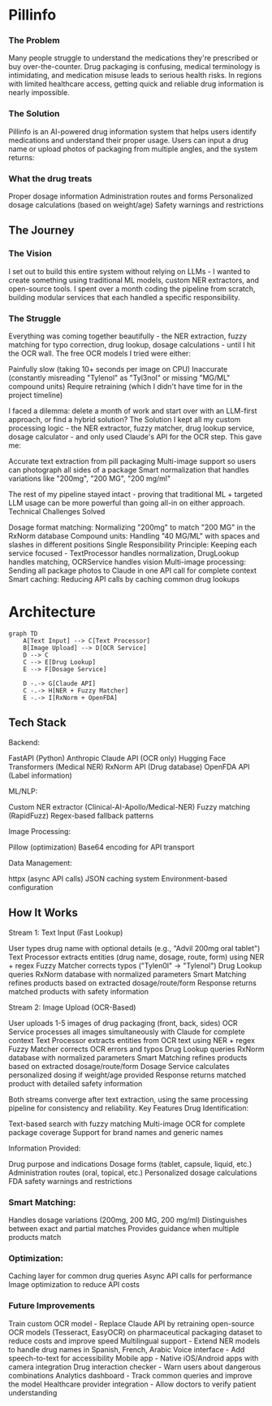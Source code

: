 # Pillinfo
### The Problem
Many people struggle to understand the medications they're prescribed or buy over-the-counter. Drug packaging is confusing, medical terminology is intimidating, and medication misuse leads to serious health risks. In regions with limited healthcare access, getting quick and reliable drug information is nearly impossible.

### The Solution
Pillinfo is an AI-powered drug information system that helps users identify medications and understand their proper usage. Users can input a drug name or upload photos of packaging from multiple angles, and the system returns:

### What the drug treats
Proper dosage information
Administration routes and forms
Personalized dosage calculations (based on weight/age)
Safety warnings and restrictions

## The Journey

### The Vision
I set out to build this entire system without relying on LLMs - I wanted to create something using traditional ML models, custom NER extractors, and open-source tools. I spent over a month coding the pipeline from scratch, building modular services that each handled a specific responsibility.

### The Struggle
Everything was coming together beautifully - the NER extraction, fuzzy matching for typo correction, drug lookup, dosage calculations - until I hit the OCR wall.
The free OCR models I tried were either:

Painfully slow (taking 10+ seconds per image on CPU)
Inaccurate (constantly misreading "Tylenol" as "Tyl3nol" or missing "MG/ML" compound units)
Require retraining (which I didn't have time for in the project timeline)

I faced a dilemma: delete a month of work and start over with an LLM-first approach, or find a hybrid solution?
The Solution
I kept all my custom processing logic - the NER extractor, fuzzy matcher, drug lookup service, dosage calculator - and only used Claude's API for the OCR step. This gave me:

Accurate text extraction from pill packaging
Multi-image support so users can photograph all sides of a package
Smart normalization that handles variations like "200mg", "200 MG", "200 mg/ml"

The rest of my pipeline stayed intact - proving that traditional ML + targeted LLM usage can be more powerful than going all-in on either approach.
Technical Challenges Solved

Dosage format matching: Normalizing "200mg" to match "200 MG" in the RxNorm database
Compound units: Handling "40 MG/ML" with spaces and slashes in different positions
Single Responsibility Principle: Keeping each service focused - TextProcessor handles normalization, DrugLookup handles matching, OCRService handles vision
Multi-image processing: Sending all package photos to Claude in one API call for complete context
Smart caching: Reducing API calls by caching common drug lookups

# Architecture
```mermaid
graph TD
    A[Text Input] --> C[Text Processor]
    B[Image Upload] --> D[OCR Service]
    D --> C
    C --> E[Drug Lookup]
    E --> F[Dosage Service]
    
    D -.-> G[Claude API]
    C -.-> H[NER + Fuzzy Matcher]
    E -.-> I[RxNorm + OpenFDA]
```
## Tech Stack

Backend:

FastAPI (Python)
Anthropic Claude API (OCR only)
Hugging Face Transformers (Medical NER)
RxNorm API (Drug database)
OpenFDA API (Label information)

ML/NLP:

Custom NER extractor (Clinical-AI-Apollo/Medical-NER)
Fuzzy matching (RapidFuzz)
Regex-based fallback patterns

Image Processing:

Pillow (optimization)
Base64 encoding for API transport

Data Management:

httpx (async API calls)
JSON caching system
Environment-based configuration

## How It Works
Stream 1: Text Input (Fast Lookup)

User types drug name with optional details (e.g., "Advil 200mg oral tablet")
Text Processor extracts entities (drug name, dosage, route, form) using NER + regex
Fuzzy Matcher corrects typos ("Tylen0l" → "Tylenol")
Drug Lookup queries RxNorm database with normalized parameters
Smart Matching refines products based on extracted dosage/route/form
Response returns matched products with safety information

Stream 2: Image Upload (OCR-Based)

User uploads 1-5 images of drug packaging (front, back, sides)
OCR Service processes all images simultaneously with Claude for complete context
Text Processor extracts entities from OCR text using NER + regex
Fuzzy Matcher corrects OCR errors and typos
Drug Lookup queries RxNorm database with normalized parameters
Smart Matching refines products based on extracted dosage/route/form
Dosage Service calculates personalized dosing if weight/age provided
Response returns matched product with detailed safety information

Both streams converge after text extraction, using the same processing pipeline for consistency and reliability.
Key Features
Drug Identification:

Text-based search with fuzzy matching
Multi-image OCR for complete package coverage
Support for brand names and generic names

Information Provided:

Drug purpose and indications
Dosage forms (tablet, capsule, liquid, etc.)
Administration routes (oral, topical, etc.)
Personalized dosage calculations
FDA safety warnings and restrictions

### Smart Matching:

Handles dosage variations (200mg, 200 MG, 200 mg/ml)
Distinguishes between exact and partial matches
Provides guidance when multiple products match

### Optimization:

Caching layer for common drug queries
Async API calls for performance
Image optimization to reduce API costs

### Future Improvements
Train custom OCR model - Replace Claude API by retraining open-source OCR models (Tesseract, EasyOCR) on pharmaceutical packaging dataset to reduce costs and improve speed
Multilingual support - Extend NER models to handle drug names in Spanish, French, Arabic
Voice interface - Add speech-to-text for accessibility
Mobile app - Native iOS/Android apps with camera integration
Drug interaction checker - Warn users about dangerous combinations
Analytics dashboard - Track common queries and improve the model
Healthcare provider integration - Allow doctors to verify patient understanding